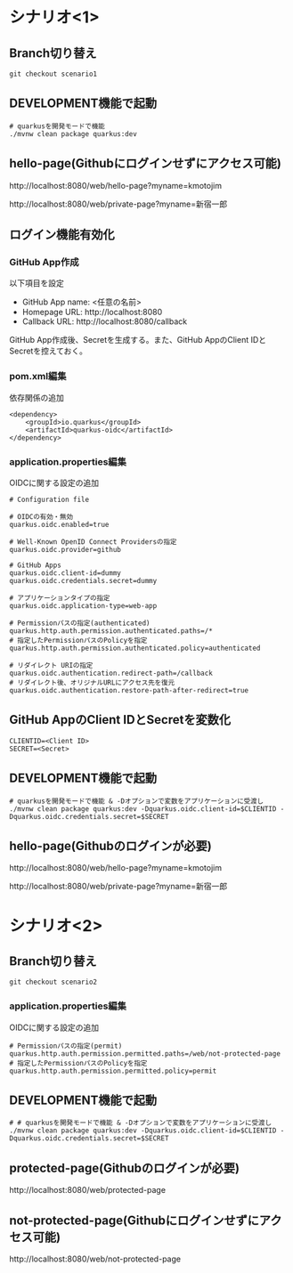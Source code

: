 # シナリオ<1>

## Branch切り替え
```
git checkout scenario1
```
## DEVELOPMENT機能で起動
```
# quarkusを開発モードで機能
./mvnw clean package quarkus:dev
```
## hello-page(Githubにログインせずにアクセス可能)
http://localhost:8080/web/hello-page?myname=kmotojim

http://localhost:8080/web/private-page?myname=新宿一郎

## ログイン機能有効化

### GitHub App作成
以下項目を設定
- GitHub App name: <任意の名前>
- Homepage URL: http://localhost:8080
- Callback URL: http://localhost:8080/callback

GitHub App作成後、Secretを生成する。また、GitHub AppのClient IDとSecretを控えておく。

### pom.xml編集
依存関係の追加
```
<dependency>
    <groupId>io.quarkus</groupId>
    <artifactId>quarkus-oidc</artifactId>
</dependency>
```

### application.properties編集
OIDCに関する設定の追加
```
# Configuration file

# OIDCの有効・無効
quarkus.oidc.enabled=true

# Well-Known OpenID Connect Providersの指定
quarkus.oidc.provider=github

# GitHub Apps
quarkus.oidc.client-id=dummy
quarkus.oidc.credentials.secret=dummy

# アプリケーションタイプの指定
quarkus.oidc.application-type=web-app

# Permissionパスの指定(authenticated)
quarkus.http.auth.permission.authenticated.paths=/*
# 指定したPermissionパスのPolicyを指定
quarkus.http.auth.permission.authenticated.policy=authenticated

# リダイレクト URIの指定
quarkus.oidc.authentication.redirect-path=/callback
# リダイレクト後、オリジナルURLにアクセス先を復元
quarkus.oidc.authentication.restore-path-after-redirect=true
```

## GitHub AppのClient IDとSecretを変数化
```
CLIENTID=<Client ID>
SECRET=<Secret>
```

## DEVELOPMENT機能で起動
```
# quarkusを開発モードで機能 & -Dオプションで変数をアプリケーションに受渡し
./mvnw clean package quarkus:dev -Dquarkus.oidc.client-id=$CLIENTID -Dquarkus.oidc.credentials.secret=$SECRET
```

## hello-page(Githubのログインが必要)
http://localhost:8080/web/hello-page?myname=kmotojim

http://localhost:8080/web/private-page?myname=新宿一郎

# シナリオ<2>

## Branch切り替え
```
git checkout scenario2
```

### application.properties編集
OIDCに関する設定の追加
```
# Permissionパスの指定(permit)
quarkus.http.auth.permission.permitted.paths=/web/not-protected-page
# 指定したPermissionパスのPolicyを指定
quarkus.http.auth.permission.permitted.policy=permit
```

## DEVELOPMENT機能で起動
```
# # quarkusを開発モードで機能 & -Dオプションで変数をアプリケーションに受渡し
./mvnw clean package quarkus:dev -Dquarkus.oidc.client-id=$CLIENTID -Dquarkus.oidc.credentials.secret=$SECRET
```

## protected-page(Githubのログインが必要)
http://localhost:8080/web/protected-page

## not-protected-page(Githubにログインせずにアクセス可能)
http://localhost:8080/web/not-protected-page